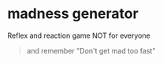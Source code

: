 # madness generator

Reflex and reaction game NOT for everyone

> and remember "Don't get mad too fast"

